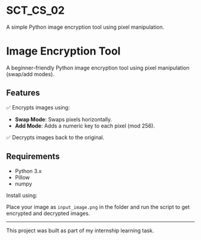 # SCT_CS_02
A simple Python image encryption tool using pixel manipulation.
# Image Encryption Tool

A beginner-friendly Python image encryption tool using pixel manipulation (swap/add modes).

## Features

✅ Encrypts images using:
- **Swap Mode**: Swaps pixels horizontally.
- **Add Mode**: Adds a numeric key to each pixel (mod 256).

✅ Decrypts images back to the original.

## Requirements

- Python 3.x
- Pillow
- numpy

Install using:


Place your image as `input_image.png` in the folder and run the script to get encrypted and decrypted images.

---

This project was built as part of my internship learning task.
